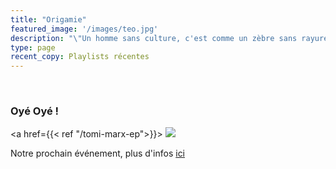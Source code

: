 ```yaml
---
title: "Origamie"
featured_image: '/images/teo.jpg'
description: "\"Un homme sans culture, c'est comme un zèbre sans rayures.\""
type: page
recent_copy: Playlists récentes
---
```

<br/>

<h3>Oyé Oyé !</h3>

<a href={{< ref "/tomi-marx-ep">}}>
<img src="/images/gasseau_baniere.jpg"  />
</a>

Notre prochain événement, plus d'infos <a href="https://www.facebook.com/events/505139917726150">ici</a>